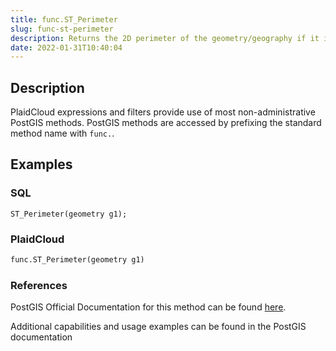 ```yaml
---
title: func.ST_Perimeter
slug: func-st-perimeter
description: Returns the 2D perimeter of the geometry/geography if it is a ST_Surface, ST_MultiSurface (Polygon, MultiPolygon)
date: 2022-01-31T10:40:04
---
```



## Description


PlaidCloud expressions and filters provide use of most non-administrative PostGIS methods. PostGIS methods are accessed by prefixing the standard method name with `func.`.



## Examples


### SQL



```
ST_Perimeter(geometry g1);
```


### PlaidCloud



```python
func.ST_Perimeter(geometry g1)
```


### References


PostGIS Official Documentation for this method can be found [here](https://postgis.net/docs/manual-3.1/ST_Perimeter.html).



Additional capabilities and usage examples can be found in the PostGIS documentation


